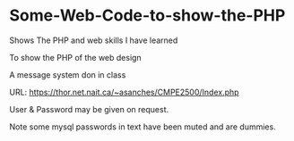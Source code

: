 # Some-Web-Code-to-show-the-PHP
Shows The PHP and web skills I have learned

To show the PHP of the web design

A message system don in class

URL: https://thor.net.nait.ca/~asanches/CMPE2500/Index.php

User & Password may be given on request.

Note some mysql passwords in text have been muted and are dummies.
